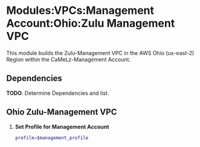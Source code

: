 # Modules:VPCs:Management Account:Ohio:Zulu Management VPC

This module builds the Zulu-Management VPC in the AWS Ohio (us-east-2) Region within the CaMeLz-Management Account.

## Dependencies

**TODO**: Determine Dependencies and list.

## Ohio Zulu-Management VPC

1. **Set Profile for Management Account**

    ```bash
    profile=$management_profile
    ```
